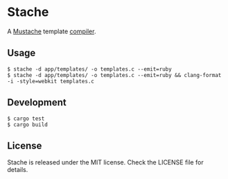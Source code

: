# Stache

A [Mustache] template [compiler].

[Mustache]: http://mustache.github.io
[compiler]: http://llvm.org

## Usage

```
$ stache -d app/templates/ -o templates.c --emit=ruby
$ stache -d app/templates/ -o templates.c --emit=ruby && clang-format -i -style=webkit templates.c
```

## Development

```
$ cargo test
$ cargo build
```

## License

Stache is released under the MIT license. Check the LICENSE file for details.
